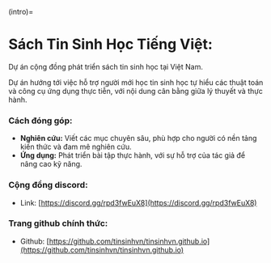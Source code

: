 (intro)=
# Sách Tin Sinh Học Tiếng Việt: 

Dự án cộng đồng phát triển sách tin sinh học tại Việt Nam.

Dự án hướng tới việc hỗ trợ người mới học tin sinh học tự hiểu các thuật toán và công cụ ứng dụng thực tiễn, với nội dung cân bằng giữa lý thuyết và thực hành. 

### Cách đóng góp:
- **Nghiên cứu:** Viết các mục chuyên sâu, phù hợp cho người có nền tảng kiến thức và đam mê nghiên cứu.
- **Ứng dụng:** Phát triển bài tập thực hành, với sự hỗ trợ của tác giả để nâng cao kỹ năng.

### Cộng đồng discord:

- Link: [https://discord.gg/rpd3fwEuX8](https://discord.gg/rpd3fwEuX8)

### Trang github chính thức:

- Github: [https://github.com/tinsinhvn/tinsinhvn.github.io](https://github.com/tinsinhvn/tinsinhvn.github.io)